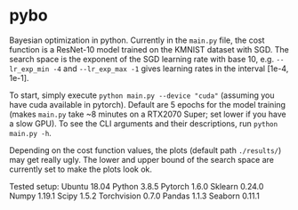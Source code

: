 # pybo
Bayesian optimization in python.
Currently in the `main.py` file, the cost function is a ResNet-10 model trained on the KMNIST dataset with SGD.
The search space is the exponent of the SGD learning rate with base 10, e.g. `--lr_exp_min -4` and `--lr_exp_max -1` gives learning rates in the interval [1e-4, 1e-1].

To start, simply execute `python main.py --device "cuda"` (assuming you have cuda available in pytorch).
Default are 5 epochs for the model training (makes `main.py` take ~8 minutes on a RTX2070 Super; set lower if you have a slow GPU).
To see the CLI arguments and their descriptions, run `python main.py -h`.

Depending on the cost function values, the plots (default path `./results/`) may get really ugly.
The lower and upper bound of the search space are currently set to make the plots look ok.

Tested setup:
Ubuntu 18.04
Python 3.8.5
Pytorch 1.6.0
Sklearn 0.24.0
Numpy 1.19.1
Scipy 1.5.2
Torchvision 0.7.0
Pandas 1.1.3
Seaborn 0.11.1
